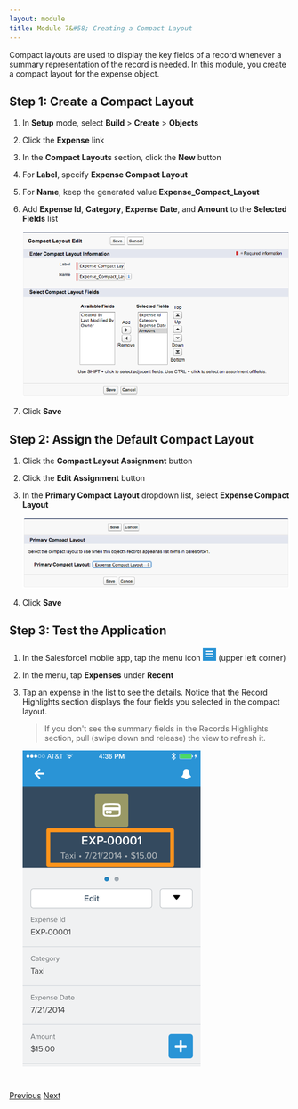 ```yaml
---
layout: module
title: Module 7&#58; Creating a Compact Layout
---
```

Compact layouts are used to display the key fields of a record whenever a summary representation of the record is 
needed. In this module, you create a compact layout for the expense object.

## Step 1: Create a Compact Layout

1. In **Setup** mode, select **Build** > **Create** > **Objects**

1. Click the **Expense** link

1. In the **Compact Layouts** section, click the **New** button

1. For **Label**, specify **Expense Compact Layout**

1. For **Name**, keep the generated value **Expense&#95;Compact_Layout**
 
1. Add **Expense Id**, **Category**, **Expense Date**, and **Amount** to the **Selected Fields** list 

    ![](images/compact_layout.png)

1. Click **Save**

## Step 2: Assign the Default Compact Layout

1. Click the **Compact Layout Assignment** button

1. Click the **Edit Assignment** button

1. In the **Primary Compact Layout** dropdown list, select **Expense Compact Layout**

    ![](images/compact_layout_assignment.png)

1. Click **Save**


## Step 3: Test the Application

1. In the Salesforce1 mobile app, tap the menu icon ![](images/hamburger.png) (upper left corner)
 
1. In the menu, tap **Expenses** under **Recent**
 
1. Tap an expense in the list to see the details. Notice that the Record Highlights section displays the four fields 
you selected in the compact layout.
 
    > If you don't see the summary fields in the Records Highlights section, pull (swipe down and release) the view to 
    refresh it.  
 
    ![](images/record_highlight.png)


<div class="row" style="margin-top:40px;">
<div class="col-sm-12">
<a href="create-mobile-layout.html" class="btn btn-default"><i class="glyphicon glyphicon-chevron-left"></i> Previous</a>
<a href="create-global-action.html" class="btn btn-default pull-right">Next <i class="glyphicon glyphicon-chevron-right"></i></a>
</div>
</div>
